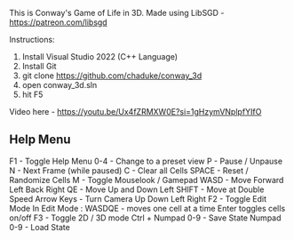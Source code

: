 This is Conway's Game of Life in 3D.
Made using LibSGD - https://patreon.com/libsgd

Instructions: 
1) Install Visual Studio 2022 (C++ Language)
2) Install Git
3) git clone https://github.com/chaduke/conway_3d
4) open conway_3d.sln
5) hit F5

Video here - https://youtu.be/Ux4fZRMXW0E?si=1gHzymVNplpfYIfO

Help Menu
---------

F1 - Toggle Help Menu
0-4 - Change to a preset view
P - Pause / Unpause
N - Next Frame (while paused)
C - Clear all Cells
SPACE - Reset / Randomize Cells
M - Toggle Mouselook / Gamepad
WASD - Move Forward Left Back Right
QE - Move Up and  Down
Left SHIFT - Move at Double Speed
Arrow Keys - Turn Camera Up Down Left Right
F2 - Toggle Edit Mode
In Edit Mode :
WASDQE - moves one cell at a time
Enter toggles cells on/off
F3 - Toggle 2D / 3D mode
Ctrl + Numpad 0-9 - Save State 
Numpad 0-9 - Load State
